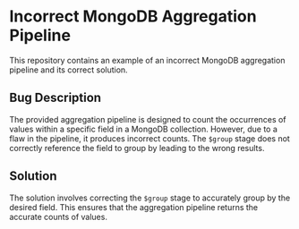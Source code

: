# Incorrect MongoDB Aggregation Pipeline
This repository contains an example of an incorrect MongoDB aggregation pipeline and its correct solution.

## Bug Description
The provided aggregation pipeline is designed to count the occurrences of values within a specific field in a MongoDB collection. However, due to a flaw in the pipeline, it produces incorrect counts.  The `$group` stage does not correctly reference the field to group by leading to the wrong results.

## Solution
The solution involves correcting the `$group` stage to accurately group by the desired field. This ensures that the aggregation pipeline returns the accurate counts of values.